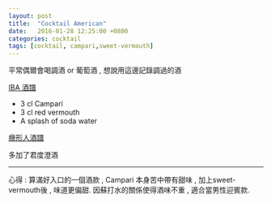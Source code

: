 ```yaml
---
layout: post
title:  "Cocktail American"
date:   2016-01-28 12:25:00 +0800
categories: cocktail
tags: [cocktail, campari,sweet-vermouth]
---
```


平常偶爾會喝調酒 or 葡萄酒 , 想說用這邊記錄調過的酒

[IBA 酒譜](https://en.wikipedia.org/wiki/Americano_(cocktail))

* 3 cl Campari
* 3 cl red vermouth
* A splash of soda water

[癮形人酒譜](http://enjoyer.pixnet.net/blog/post/32512960-%E7%BE%8E%E5%9C%8B%E4%BD%AC%EF%BC%88americano%EF%BC%89)

多加了君度澄酒

----

心得 : 算滿好入口的一個酒款 , Campari 本身苦中帶有甜味 , 加上sweet-vermouth後 , 味道更偏甜. 因蘇打水的關係使得酒味不重 , 適合當男性迎賓款.

